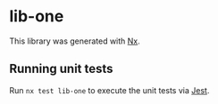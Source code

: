 # lib-one

This library was generated with [Nx](https://nx.dev).

## Running unit tests

Run `nx test lib-one` to execute the unit tests via [Jest](https://jestjs.io).
